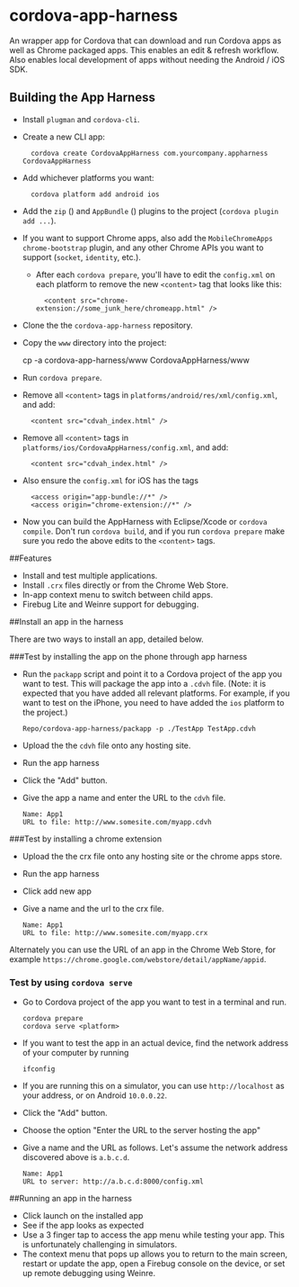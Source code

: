 cordova-app-harness
===================

An wrapper app for Cordova that can download and run Cordova apps as well as Chrome packaged apps. This enables an edit &amp; refresh workflow. Also enables local development of apps without needing the Android / iOS SDK.

## Building the App Harness

* Install `plugman` and `cordova-cli`.
* Create a new CLI app:

        cordova create CordovaAppHarness com.yourcompany.appharness CordovaAppHarness

* Add whichever platforms you want:

        cordova platform add android ios

* Add the `zip` ([](https://github.com/MobileChromeApps/zip)) and `AppBundle` ([](https://github.com/MobileChromeApps/AppBundle)) plugins to the project (`cordova plugin add ...`).
* If you want to support Chrome apps, also add the `MobileChromeApps` `chrome-bootstrap` plugin, and any other Chrome APIs you want to support (`socket`, `identity`, etc.).
    * After each `cordova prepare`, you'll have to edit the `config.xml` on each platform to remove the new `<content>` tag that looks like this:

            <content src="chrome-extension://some_junk_here/chromeapp.html" />

* Clone the the `cordova-app-harness` repository.
* Copy the `www` directory into the project:

     cp -a cordova-app-harness/www CordovaAppHarness/www

* Run `cordova prepare`.
* Remove all `<content>` tags in `platforms/android/res/xml/config.xml`, and add:

        <content src="cdvah_index.html" />

* Remove all `<content>` tags in `platforms/ios/CordovaAppHarness/config.xml`, and add:

        <content src="cdvah_index.html" />

* Also ensure the `config.xml` for iOS has the tags

        <access origin="app-bundle://*" />
        <access origin="chrome-extension://*" />

* Now you can build the AppHarness with Eclipse/Xcode or `cordova compile`. Don't run `cordova build`, and if you run `cordova prepare` make sure you redo the above edits to the `<content>` tags.

##Features

*   Install and test multiple applications.
*   Install `.crx` files directly or from the Chrome Web Store.
*   In-app context menu to switch between child apps.
*   Firebug Lite and Weinre support for debugging.

##Install an app in the harness

There are two ways to install an app, detailed below.

###Test by installing the app on the phone through app harness

*   Run the `packapp` script and point it to a Cordova project of the app you want to test. This will package the app into a `.cdvh` file. (Note: it is expected that you have added all relevant platforms. For example, if you want to test on the iPhone, you need to have added the `ios` platform to the project.)

        Repo/cordova-app-harness/packapp -p ./TestApp TestApp.cdvh

*   Upload the the `cdvh` file onto any hosting site.
*   Run the app harness
*   Click the "Add" button.
*   Give the app a name and enter the URL to the `cdvh` file.

        Name: App1
        URL to file: http://www.somesite.com/myapp.cdvh

###Test by installing a chrome extension
*   Upload the the crx file onto any hosting site or the chrome apps store.
*   Run the app harness
*   Click add new app
*   Give a name and the url to the crx file.

        Name: App1
        URL to file: http://www.somesite.com/myapp.crx


Alternately you can use the URL of an app in the Chrome Web Store, for example `https://chrome.google.com/webstore/detail/appName/appid`.

### Test by using `cordova serve`

*   Go to Cordova project of the app you want to test in a terminal and run.

        cordova prepare
        cordova serve <platform>

*   If you want to test the app in an actual device, find the network address of your computer by running

        ifconfig

*   If you are running this on a simulator, you can use `http://localhost` as your address, or on Android `10.0.0.22`.
*   Click the "Add" button.
*   Choose the option "Enter the URL to the server hosting the app"
*   Give a name and the URL as follows. Let's assume the network address discovered above is `a.b.c.d`.

        Name: App1
        URL to server: http://a.b.c.d:8000/config.xml


##Running an app in the harness

*   Click launch on the installed app
*   See if the app looks as expected
*   Use a 3 finger tap to access the app menu while testing your app. This is unfortunately challenging in simulators.
*   The context menu that pops up allows you to return to the main screen, restart or update the app, open a Firebug console on the device, or set up remote debugging using Weinre.
